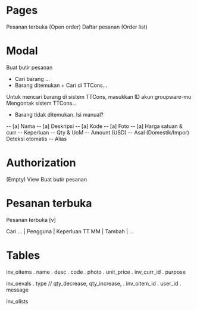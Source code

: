 # Pages
Pesanan terbuka (Open order)
Daftar pesanan (Order list)


# Modal
Buat butir pesanan
- Cari barang ...
- Barang ditemukan + Cari di TTCons...

Untuk mencari barang di sistem TTCons, masukkan ID akun groupware-mu
Mengontak sistem TTCons...

- Barang tidak ditemukan. Isi manual?

-- [a] Nama
-- [a] Deskripsi
-- [a] Kode
-- [a] Foto
-- [a] Harga satuan & curr
-- Keperluan
-- Qty & UoM
-- Amount (USD)
-- Asal (Domestik/Impor) Deteksi otomatis
-- Alias

# Authorization
(Empty) View
Buat butir pesanan


# Pesanan terbuka

Pesanan terbuka [v]

Cari ... | Pengguna | Keperluan                   TT MM | Tambah | ...

# Tables

inv_oitems
. name
. desc
. code
. photo
. unit_price
. inv_curr_id
. purpose

inv_oevals
. type // qty_decrease, qty_increase, 
. inv_oitem_id
. user_id
. message

inv_olists